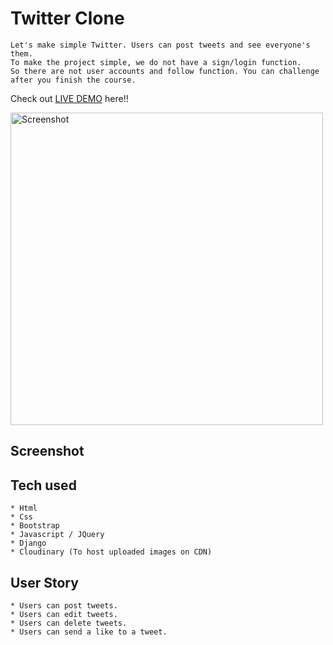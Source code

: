 # Twitter Clone
```
Let's make simple Twitter. Users can post tweets and see everyone's them.
To make the project simple, we do not have a sign/login function.
So there are not user accounts and follow function. You can challenge after you finish the course.
```

Check out [LIVE DEMO](https://x-clone-65o2.onrender.com) here!!

<img src="https://github.com/Karthi905968/X-Clone/assets/144101745/fc9dc56d-73e6-4a23-937f-f7004f2f72d3" alt="Screenshot" width="500"/>



## Screenshot


## Tech used
```
* Html
* Css
* Bootstrap
* Javascript / JQuery
* Django
* Cloudinary (To host uploaded images on CDN)
```

## User Story
```
* Users can post tweets.
* Users can edit tweets.
* Users can delete tweets.
* Users can send a like to a tweet.
```
